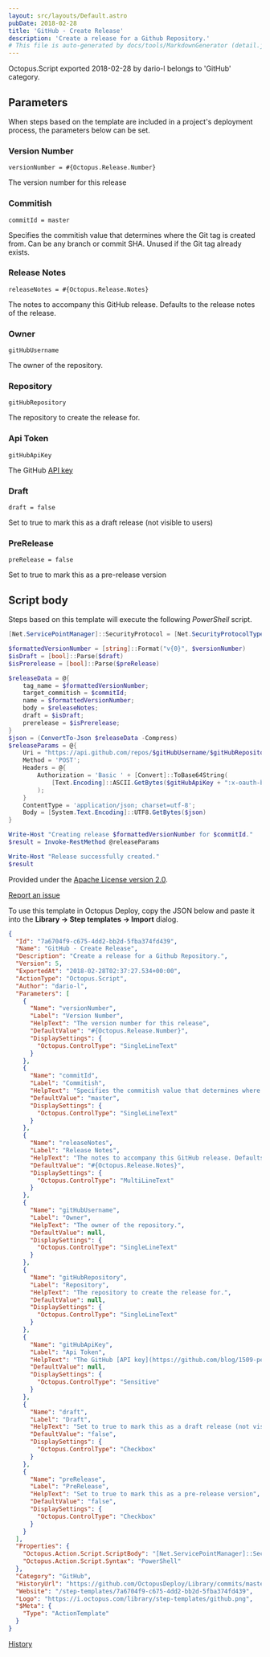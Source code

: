 ```yaml
---
layout: src/layouts/Default.astro
pubDate: 2018-02-28
title: 'GitHub - Create Release'
description: 'Create a release for a Github Repository.'
# This file is auto-generated by docs/tools/MarkdownGenerator (detail.js)
---
```


Octopus.Script exported 2018-02-28 by dario-l belongs to 'GitHub' category.

## Parameters

When steps based on the template are included in a project's deployment process, the parameters below can be set.


<div class="param">

### Version Number

`versionNumber = #{Octopus.Release.Number}`

The version number for this release

</div>
        
<div class="param">

### Commitish

`commitId = master`

Specifies the commitish value that determines where the Git tag is created from. Can be any branch or commit SHA. Unused if the Git tag already exists.

</div>
        
<div class="param">

### Release Notes

`releaseNotes = #{Octopus.Release.Notes}`

The notes to accompany this GitHub release. Defaults to the release notes of the release.

</div>
        
<div class="param">

### Owner

`gitHubUsername`

The owner of the repository.

</div>
        
<div class="param">

### Repository

`gitHubRepository`

The repository to create the release for.

</div>
        
<div class="param">

### Api Token

`gitHubApiKey`

The GitHub [API key](https://github.com/blog/1509-personal-api-tokens)

</div>
        
<div class="param">

### Draft

`draft = false`

Set to true to mark this as a draft release (not visible to users)

</div>
        
<div class="param">

### PreRelease

`preRelease = false`

Set to true to mark this as a pre-release version

</div>
        

## Script body

Steps based on this template will execute the following *PowerShell* script.

```PowerShell
[Net.ServicePointManager]::SecurityProtocol = [Net.SecurityProtocolType]::Tls12

$formattedVersionNumber = [string]::Format("v{0}", $versionNumber)
$isDraft = [bool]::Parse($draft)
$isPrerelease = [bool]::Parse($preRelease)

$releaseData = @{
    tag_name = $formattedVersionNumber;
    target_commitish = $commitId;
    name = $formattedVersionNumber;
    body = $releaseNotes;
    draft = $isDraft;
    prerelease = $isPrerelease;
}
$json = (ConvertTo-Json $releaseData -Compress)
$releaseParams = @{
    Uri = "https://api.github.com/repos/$gitHubUsername/$gitHubRepository/releases";
    Method = 'POST';
    Headers = @{
        Authorization = 'Basic ' + [Convert]::ToBase64String(
            [Text.Encoding]::ASCII.GetBytes($gitHubApiKey + ":x-oauth-basic")
        );
    }
    ContentType = 'application/json; charset=utf-8';
    Body = [System.Text.Encoding]::UTF8.GetBytes($json)
}

Write-Host "Creating release $formattedVersionNumber for $commitId."
$result = Invoke-RestMethod @releaseParams

Write-Host "Release successfully created."
$result
```

Provided under the [Apache License version 2.0](https://github.com/OctopusDeploy/Library/blob/master/LICENSE.txt).

[Report an issue](https://github.com/OctopusDeploy/Library/issues/new?assignees=&labels=&projects=&template=bug-report.yml&title=Issue%20with%20GitHub%20-%20Create%20Release&step-template=GitHub%20-%20Create%20Release)

<div class="get-json">

To use this template in Octopus Deploy, copy the JSON below and paste it into the **Library → Step templates → Import** dialog.

```json
{
  "Id": "7a6704f9-c675-4dd2-bb2d-5fba374fd439",
  "Name": "GitHub - Create Release",
  "Description": "Create a release for a Github Repository.",
  "Version": 5,
  "ExportedAt": "2018-02-28T02:37:27.534+00:00",
  "ActionType": "Octopus.Script",
  "Author": "dario-l",
  "Parameters": [
    {
      "Name": "versionNumber",
      "Label": "Version Number",
      "HelpText": "The version number for this release",
      "DefaultValue": "#{Octopus.Release.Number}",
      "DisplaySettings": {
        "Octopus.ControlType": "SingleLineText"
      }
    },
    {
      "Name": "commitId",
      "Label": "Commitish",
      "HelpText": "Specifies the commitish value that determines where the Git tag is created from. Can be any branch or commit SHA. Unused if the Git tag already exists.",
      "DefaultValue": "master",
      "DisplaySettings": {
        "Octopus.ControlType": "SingleLineText"
      }
    },
    {
      "Name": "releaseNotes",
      "Label": "Release Notes",
      "HelpText": "The notes to accompany this GitHub release. Defaults to the release notes of the release.",
      "DefaultValue": "#{Octopus.Release.Notes}",
      "DisplaySettings": {
        "Octopus.ControlType": "MultiLineText"
      }
    },
    {
      "Name": "gitHubUsername",
      "Label": "Owner",
      "HelpText": "The owner of the repository.",
      "DefaultValue": null,
      "DisplaySettings": {
        "Octopus.ControlType": "SingleLineText"
      }
    },
    {
      "Name": "gitHubRepository",
      "Label": "Repository",
      "HelpText": "The repository to create the release for.",
      "DefaultValue": null,
      "DisplaySettings": {
        "Octopus.ControlType": "SingleLineText"
      }
    },
    {
      "Name": "gitHubApiKey",
      "Label": "Api Token",
      "HelpText": "The GitHub [API key](https://github.com/blog/1509-personal-api-tokens)",
      "DefaultValue": null,
      "DisplaySettings": {
        "Octopus.ControlType": "Sensitive"
      }
    },
    {
      "Name": "draft",
      "Label": "Draft",
      "HelpText": "Set to true to mark this as a draft release (not visible to users)",
      "DefaultValue": "false",
      "DisplaySettings": {
        "Octopus.ControlType": "Checkbox"
      }
    },
    {
      "Name": "preRelease",
      "Label": "PreRelease",
      "HelpText": "Set to true to mark this as a pre-release version",
      "DefaultValue": "false",
      "DisplaySettings": {
        "Octopus.ControlType": "Checkbox"
      }
    }
  ],
  "Properties": {
    "Octopus.Action.Script.ScriptBody": "[Net.ServicePointManager]::SecurityProtocol = [Net.SecurityProtocolType]::Tls12\n\n$formattedVersionNumber = [string]::Format(\"v{0}\", $versionNumber)\n$isDraft = [bool]::Parse($draft)\n$isPrerelease = [bool]::Parse($preRelease)\n\n$releaseData = @{\n    tag_name = $formattedVersionNumber;\n    target_commitish = $commitId;\n    name = $formattedVersionNumber;\n    body = $releaseNotes;\n    draft = $isDraft;\n    prerelease = $isPrerelease;\n}\n$json = (ConvertTo-Json $releaseData -Compress)\n$releaseParams = @{\n    Uri = \"https://api.github.com/repos/$gitHubUsername/$gitHubRepository/releases\";\n    Method = 'POST';\n    Headers = @{\n        Authorization = 'Basic ' + [Convert]::ToBase64String(\n            [Text.Encoding]::ASCII.GetBytes($gitHubApiKey + \":x-oauth-basic\")\n        );\n    }\n    ContentType = 'application/json; charset=utf-8';\n    Body = [System.Text.Encoding]::UTF8.GetBytes($json)\n}\n\nWrite-Host \"Creating release $formattedVersionNumber for $commitId.\"\n$result = Invoke-RestMethod @releaseParams\n\nWrite-Host \"Release successfully created.\"\n$result",
    "Octopus.Action.Script.Syntax": "PowerShell"
  },
  "Category": "GitHub",
  "HistoryUrl": "https://github.com/OctopusDeploy/Library/commits/master/step-templates//opt/buildagent/work/75443764cd38076d/step-templates/github-tag-release.json",
  "Website": "/step-templates/7a6704f9-c675-4dd2-bb2d-5fba374fd439",
  "Logo": "https://i.octopus.com/library/step-templates/github.png",
  "$Meta": {
    "Type": "ActionTemplate"
  }
}
```

[History](https://github.com/OctopusDeploy/Library/commits/master/step-templates/https://github.com/OctopusDeploy/Library/commits/master/step-templates//opt/buildagent/work/75443764cd38076d/step-templates/github-tag-release.json)

</div>
